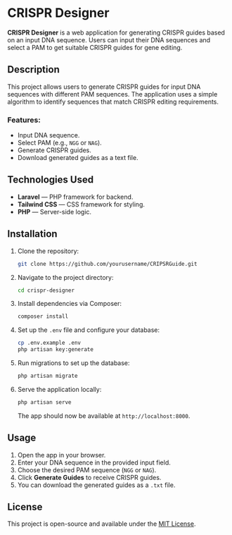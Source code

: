 # CRISPR Designer

**CRISPR Designer** is a web application for generating CRISPR guides based on an input DNA sequence. Users can input their DNA sequences and select a PAM to get suitable CRISPR guides for gene editing.

## Description

This project allows users to generate CRISPR guides for input DNA sequences with different PAM sequences. The application uses a simple algorithm to identify sequences that match CRISPR editing requirements.

### Features:
- Input DNA sequence.
- Select PAM (e.g., `NGG` or `NAG`).
- Generate CRISPR guides.
- Download generated guides as a text file.

## Technologies Used
- **Laravel** — PHP framework for backend.
- **Tailwind CSS** — CSS framework for styling.
- **PHP** — Server-side logic.

## Installation

1. Clone the repository:

   ```bash
   git clone https://github.com/yourusername/CRIPSRGuide.git
   ```

2. Navigate to the project directory:

   ```bash
   cd crispr-designer
   ```

3. Install dependencies via Composer:

   ```bash
   composer install
   ```

4. Set up the `.env` file and configure your database:

   ```bash
   cp .env.example .env
   php artisan key:generate
   ```

5. Run migrations to set up the database:

   ```bash
   php artisan migrate
   ```

6. Serve the application locally:

   ```bash
   php artisan serve
   ```

   The app should now be available at `http://localhost:8000`.

## Usage

1. Open the app in your browser.
2. Enter your DNA sequence in the provided input field.
3. Choose the desired PAM sequence (`NGG` or `NAG`).
4. Click **Generate Guides** to receive CRISPR guides.
5. You can download the generated guides as a `.txt` file.

## License

This project is open-source and available under the [MIT License](LICENSE).


